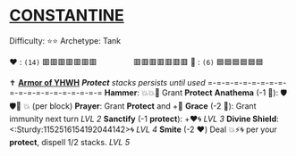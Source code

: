 # [**__CONSTANTINE__**](<https://youtu.be/qXVmZuPOzU0>)
Difficulty: ⭐⭐ 
Archetype: Tank

❤️ : `(14)` 🟥🟥🟥🟥🟥🟥🟥
`        ` 🟥🟥🟥🟥🟥🟥🟥
🔷 : `(6)`   🟦🟦🟦🟦🟦🟦

✝️ [**Armor of YHWH**](https://media.discordapp.net/attachments/1056365502101979146/1168051983190601769/Constantine.jpg?ex=65505c2e&is=653de72e&hm=29bf78bea6f07608cb513d8343c363f1e67833b283985a0dcff0f7c38662b9f5&=)
*__Protect__ stacks persists until used*
=-=-=-=-=-=-=-=-=-=-=-=-=-=-=-=-=-=-=-=
**Hammer**:  💥💥🔀 Grant __Protect__
**Anathema** (-1 🔷): 🛡️🛡️🔀 💥 (per block)
**Prayer**: Grant __Protect__ and +🔷
**Grace** (-2 🔷): Grant immunity next turn *LVL 2*
**Sanctify** (-1 __protect__): +❤️🌀 *LVL 3*
**Divine Shield**: <:Sturdy:1152516154192044142>🌀 *LVL 4*
**Smite** (-2 ❤️) Deal 💥⚡🌀 per your __protect__, dispell 1/2 stacks. *LVL 5*
